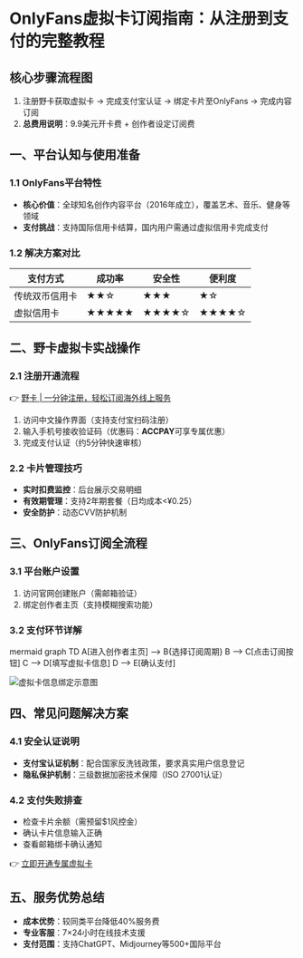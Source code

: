 # OnlyFans虚拟卡订阅指南：从注册到支付的完整教程

## 核心步骤流程图
1. 注册野卡获取虚拟卡 → 完成支付宝认证 → 绑定卡片至OnlyFans → 完成内容订阅
2. **总费用说明**：9.9美元开卡费 + 创作者设定订阅费

## 一、平台认知与使用准备
### 1.1 OnlyFans平台特性
- **核心价值**：全球知名创作内容平台（2016年成立），覆盖艺术、音乐、健身等领域
- **支付挑战**：支持国际信用卡结算，国内用户需通过虚拟信用卡完成支付

### 1.2 解决方案对比
| 支付方式       | 成功率 | 安全性 | 便利度 |
|----------------|--------|--------|--------|
| 传统双币信用卡 | ★★☆    | ★★★    | ★☆     |
| 虚拟信用卡     | ★★★★★  | ★★★★☆  | ★★★★☆  |

## 二、野卡虚拟卡实战操作
### 2.1 注册开通流程
👉 [野卡 | 一分钟注册，轻松订阅海外线上服务](https://bbtdd.com/yeka)
1. 访问中文操作界面（支持支付宝扫码注册）
2. 输入手机号接收验证码（优惠码：**ACCPAY**可享专属优惠）
3. 完成支付认证（约5分钟快速审核）

### 2.2 卡片管理技巧
- **实时扣费监控**：后台展示交易明细
- **有效期管理**：支持2年期套餐（日均成本<¥0.25）
- **安全防护**：动态CVV防护机制

## 三、OnlyFans订阅全流程
### 3.1 平台账户设置
1. 访问官网创建账户（需邮箱验证）
2. 绑定创作者主页（支持模糊搜索功能）

### 3.2 支付环节详解
mermaid
graph TD
    A[进入创作者主页] --> B{选择订阅周期}
    B --> C[点击订阅按钮]
    C --> D[填写虚拟卡信息]
    D --> E[确认支付]


![虚拟卡信息绑定示意图](https://bbtdd.com/wp-content/uploads/img/591188911.webp)

## 四、常见问题解决方案
### 4.1 安全认证说明
- **支付宝认证机制**：配合国家反洗钱政策，要求真实用户信息登记
- **隐私保护机制**：三级数据加密技术保障（ISO 27001认证）

### 4.2 支付失败排查
- 检查卡片余额（需预留$1风控金）
- 确认卡片信息输入正确
- 查看邮箱绑卡确认通知

👉 [立即开通专属虚拟卡](https://bbtdd.com/yeka)

## 五、服务优势总结
- **成本优势**：较同类平台降低40%服务费
- **专业客服**：7×24小时在线技术支援
- **支付范围**：支持ChatGPT、Midjourney等500+国际平台